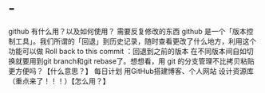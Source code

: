 # -
github 有什么用？以及如何使用？
需要反复修改的东西
github 是一个「版本控制工具」。我们所谓的「回退」到历史记录，随时查看更改了什么地方，利用这个功能可以做  Roll back to this commit ：回退到之前的版本
在不同版本间自如切换就要用到git branch和git rebase了。想想看，用 git 的分支管理不比拷贝粘贴更方便吗？【什么意思？】
每日计划
用GitHub搭建博客、个人网站
设计资源库（重点来了！！！）【怎么用？】

